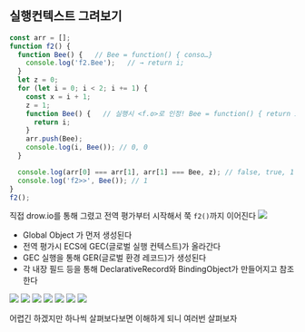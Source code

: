 ## 실행컨텍스트 그려보기
```javascript
const arr = [];
function f2() {
  function Bee() {   // Bee = function() { conso…}
    console.log('f2.Bee');   // → return i;
  }
  let z = 0;
  for (let i = 0; i < 2; i += 1) {
    const x = i + 1;
    z = 1;
    function Bee() {   // 실행시 <f.o>로 인정! Bee = function() { return i; }
      return i;
    }
    arr.push(Bee);
    console.log(i, Bee()); // 0, 0
  }

  console.log(arr[0] === arr[1], arr[1] === Bee, z); // false, true, 1
  console.log('f2>>', Bee()); // 1
}
f2();
```
직접 drow.io를 통해 그렸고 전역 평가부터 시작해서 쭉 `f2()`까지 이어진다
![](https://velog.velcdn.com/images/lee_moi/post/ffdebe32-d8e9-4946-a6ec-ff6b132555a1/image.png)

- Global Object 가 먼저 생성된다
- 전역 평가시 ECS에 GEC(글로벌 실행 컨텍스트)가 올라간다
- GEC 실행을 통해 GER(글로벌 환경 레코드)가 생성된다
- 각 내장 필드 등을 통해 DeclarativeRecord와 BindingObject가 만들어지고 참조한다

![](https://velog.velcdn.com/images/lee_moi/post/ba79d8e8-2aea-4f2b-b40d-b755c5b354f8/image.png)
![](https://velog.velcdn.com/images/lee_moi/post/086fa30d-5fc8-415f-968b-5e6474870112/image.png)
![](https://velog.velcdn.com/images/lee_moi/post/b5e5388b-570e-459e-a467-56cfb607439e/image.png)
![](https://velog.velcdn.com/images/lee_moi/post/c5d7c9dc-6fce-4ff6-b2f0-04330a5747ec/image.png)
![](https://velog.velcdn.com/images/lee_moi/post/66f4a7e1-846d-4977-af31-e3354b9f1d74/image.png)
![](https://velog.velcdn.com/images/lee_moi/post/ba07b065-a2f2-47e7-9c37-fdc05f29629e/image.png)
![](https://velog.velcdn.com/images/lee_moi/post/0f6ad453-c557-4516-aa40-144b256348cf/image.png)


어렵긴 하겠지만 하나씩 살펴보다보면 이해하게 되니 여러번 살펴보자

